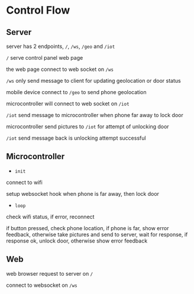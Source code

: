 # Control Flow

## Server

server has 2 endpoints, `/`, `/ws`, `/geo` and `/iot`

`/` serve control panel web page

the web page connect to web socket on `/ws`

`/ws` only send message to client for updating geolocation or door status

mobile device connect to `/geo` to send phone geolocation

microcontroller will connect to web socket on `/iot`

`/iot` send message to microcontroller when phone far away to lock door

microcontroller send pictures to `/iot` for attempt of unlocking door

`/iot` send message back is unlocking attempt successful

## Microcontroller

- `init`

connect to wifi

setup websocket hook when phone is far away,
then lock door

- `loop`

check wifi status, if error, reconnect

if button pressed, check phone location, if phone is far, show error feedback,
otherwise take pictures and send to server, wait for response,
if response ok, unlock door, otherwise show error feedback

## Web

web browser request to server on `/`

connect to websocket on `/ws`

